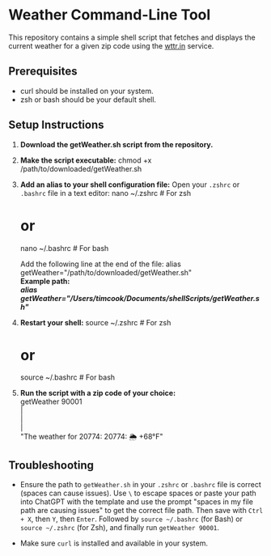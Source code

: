 # Weather Command-Line Tool

This repository contains a simple shell script that fetches and displays the current weather for a given zip code using the [wttr.in](https://wttr.in) service.

## Prerequisites

- curl should be installed on your system.
- zsh or bash should be your default shell.

## Setup Instructions

1. **Download the getWeather.sh script from the repository.**

2. **Make the script executable:**
   chmod +x /path/to/downloaded/getWeather.sh

3. **Add an alias to your shell configuration file:**
   Open your `.zshrc` or `.bashrc` file in a text editor:
   nano ~/.zshrc # For zsh
   # or
   nano ~/.bashrc # For bash

   Add the following line at the end of the file:
   alias getWeather="/path/to/downloaded/getWeather.sh"\
   **Example path:** \
   ***alias getWeather="/Users/timcook/Documents/shellScripts/getWeather.sh"***

4. **Restart your shell:**
   source ~/.zshrc # For zsh
   # or
   source ~/.bashrc # For bash

5. **Run the script with a zip code of your choice:**\
   getWeather 90001\
   |\
   |\
   |\
   "The weather for 20774: 20774: 🌦   +68°F"

## Troubleshooting

* Ensure the path to `getWeather.sh` in your `.zshrc` or `.bashrc` file is correct (spaces can cause issues). Use `\` to escape spaces or paste your path into ChatGPT with the template and use the prompt "spaces in my file path are causing issues" to get the correct file path. Then save with `Ctrl + X`, then `Y`, then `Enter`. Followed by `source ~/.bashrc` (for Bash) or `source ~/.zshrc` (for Zsh), and finally run `getWeather 90001`.

* Make sure `curl` is installed and available in your system.
